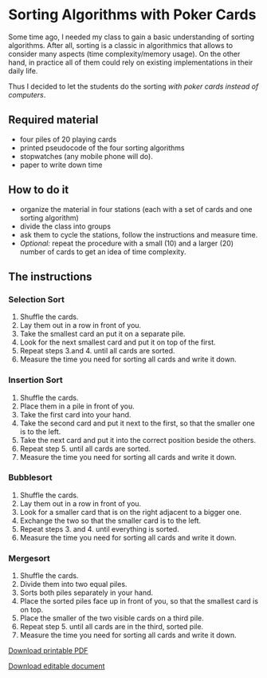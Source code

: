 
# Sorting Algorithms with Poker Cards
 
Some time ago, I needed my class to gain a basic understanding of sorting algorithms. After all, sorting is a classic in algorithmics that allows to consider many aspects (time complexity/memory usage). On the other hand, in practice all of them could rely on existing implementations in their daily life. 

Thus I decided to let the students do the sorting *with poker cards instead of computers*.

## Required material
* four piles of 20 playing cards
* printed pseudocode of the four sorting algorithms
* stopwatches (any mobile phone will do).
* paper to write down time

## How to do it
* organize the material in four stations (each with a set of cards and one sorting algorithm)
* divide the class into groups
* ask them to cycle the stations, follow the instructions and measure time.
* *Optional:* repeat the procedure with a small (10) and a larger (20) number of cards to get an idea of time complexity.

## The instructions

### Selection Sort
1. Shuffle the cards.
2. Lay them out in a row in front of you. 
3. Take the smallest card an put it on a separate pile. 
4. Look for the next smallest card and put it on top of the first. 
5. Repeat steps 3.and 4. until all cards are sorted. 
6. Measure the time you need for sorting all cards and write it down.


### Insertion Sort
1. Shuffle the cards.
2. Place them in a pile in front of you. 
3. Take the first card into your hand. 
4. Take the second card and put it next to the first,
	so that the smaller one is to the left. 
5. Take the next card and put it into the correct position
	beside the others.
6. Repeat step 5. until all cards are sorted.
7. Measure the time you need for sorting all cards and write it down.

### Bubblesort
1. Shuffle the cards.
2. Lay them out in a row in front of  you. 
3. Look for a smaller card that is on the right adjacent to a bigger one.
4. Exchange the two so that the smaller card is to the left. 
5. Repeat steps 3. and 4. until everything is sorted. 
6. Measure the time you need for sorting all cards and write it down.

### Mergesort
1. Shuffle the cards.
2. Divide them into two equal piles. 
3. Sorts both piles separately in your hand.
4. Place the sorted piles face up in front of you, 
	so that the smallest card is on top.
5. Place the smaller of the two visible cards on a third pile.
6. Repeat step 5. until all cards are in the third, sorted pile.
7. Measure the time you need for sorting all cards and write it down.

[Download printable PDF](files/Sorting_Cards.pdf)

[Download editable document](files/Sorting_Cards.odt)
